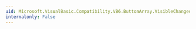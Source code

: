 ```yaml
---
uid: Microsoft.VisualBasic.Compatibility.VB6.ButtonArray.VisibleChanged
internalonly: False
---
```

